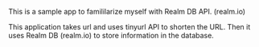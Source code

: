 
This is a sample app to famililarize myself with Realm DB API.
(realm.io)

This application takes url and uses tinyurl API to shorten the URL. 
Then it uses Realm DB (realm.io) to store information in the database.  
